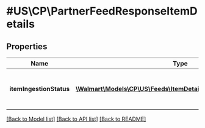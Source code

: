 # #US\CP\PartnerFeedResponseItemDetails

## Properties

Name | Type | Description | Notes
------------ | ------------- | ------------- | -------------
**itemIngestionStatus** | [**\Walmart\Models\CP\US\Feeds\ItemDetailsItemIngestionStatusInner[]**](ItemDetailsItemIngestionStatusInner.md) | The ingestion status of an individual item | [optional]


[[Back to Model list]](../) [[Back to API list]](../../Api/US/CP) [[Back to README]](../../README.md)
